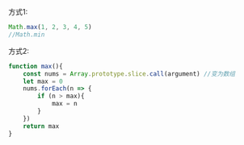 方式1:
```javascript
Math.max(1, 2, 3, 4, 5)
//Math.min
```
方式2:
```javascript
function max(){
    const nums = Array.prototype.slice.call(argument) //变为数组
    let max = 0
    nums.forEach(n => {
        if (n > max){
            max = n
        }
    })
    return max
}
```